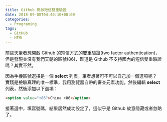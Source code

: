 ```yaml
---
title: Github 開啟短信雙重驗證
date: 2018-09-08T04:40:10+00:00
categories:
  - Programing
tags:
  - GitHub
  - HTML
---
```


前些天筆者想開啟 Github 的短信方式的雙重驗證(two factor authentication)，但是發現並沒有我們天朝的區號(86)，難道是 Github 不支持國內的短信雙重驗證嗎？其實不然。

<!--more-->

因為手機區號選擇是一個 **select** 列表，筆者想著可不可以自己加一個選項呢？  
實踐是檢驗真理的唯一標準，我用瀏覽器自帶的審查元素功能，然後編輯 **select** 列表，然後添加以下選項：

```html
<option value="+86">China +86</option>
```

接著選中，填寫號碼，結果居然成功設定了，這似乎是 Github 故意隱藏或者忽略了。
